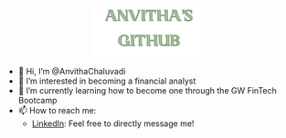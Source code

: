 <p align="center">
<img src = Images/github.png width =40% height 30%=/>
</p>

- 👋 Hi, I’m @AnvithaChaluvadi
- 👀 I’m interested in becoming a financial analyst
- 🌱 I’m currently learning how to become one through the GW FinTech Bootcamp
- 📫 How to reach me: 
    - [LinkedIn](https://www.linkedin.com/in/anvitha-chaluvadi-44b08b239/): Feel free to directly message me!

<!---
AnvithaChaluvadi/AnvithaChaluvadi is a ✨ special ✨ repository because its `README.md` (this file) appears on your GitHub profile.
You can click the Preview link to take a look at your changes.
--->


